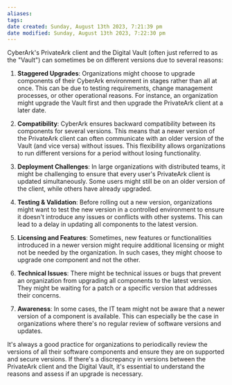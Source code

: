 ```yaml
---
aliases: 
tags: 
date created: Sunday, August 13th 2023, 7:21:39 pm
date modified: Sunday, August 13th 2023, 7:22:30 pm
---
```

CyberArk's PrivateArk client and the Digital Vault (often just referred to as the "Vault") can sometimes be on different versions due to several reasons:

1. **Staggered Upgrades**: Organizations might choose to upgrade components of their CyberArk environment in stages rather than all at once. This can be due to testing requirements, change management processes, or other operational reasons. For instance, an organization might upgrade the Vault first and then upgrade the PrivateArk client at a later date.

2. **Compatibility**: CyberArk ensures backward compatibility between its components for several versions. This means that a newer version of the PrivateArk client can often communicate with an older version of the Vault (and vice versa) without issues. This flexibility allows organizations to run different versions for a period without losing functionality.

3. **Deployment Challenges**: In large organizations with distributed teams, it might be challenging to ensure that every user's PrivateArk client is updated simultaneously. Some users might still be on an older version of the client, while others have already upgraded.

4. **Testing & Validation**: Before rolling out a new version, organizations might want to test the new version in a controlled environment to ensure it doesn't introduce any issues or conflicts with other systems. This can lead to a delay in updating all components to the latest version.

5. **Licensing and Features**: Sometimes, new features or functionalities introduced in a newer version might require additional licensing or might not be needed by the organization. In such cases, they might choose to upgrade one component and not the other.

6. **Technical Issues**: There might be technical issues or bugs that prevent an organization from upgrading all components to the latest version. They might be waiting for a patch or a specific version that addresses their concerns.

7. **Awareness**: In some cases, the IT team might not be aware that a newer version of a component is available. This can especially be the case in organizations where there's no regular review of software versions and updates.

It's always a good practice for organizations to periodically review the versions of all their software components and ensure they are on supported and secure versions. If there's a discrepancy in versions between the PrivateArk client and the Digital Vault, it's essential to understand the reasons and assess if an upgrade is necessary.